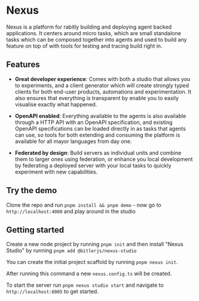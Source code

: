 # Nexus

Nexus is a platform for rabitly building and deploying agent backed applications. It centers around micro tasks, which are small standalone tasks which can be composed together into agents and used to build any feature on top of with tools for testing and tracing build right in.

## Features

- **Great developer experience**: Comes with both a studio that allows you to experiments, and a client generator which will create strongly typed clients for both end-user products, automations and experimentation. It also ensures that everything is transparent by enable you to easily visualise exactly what happened.

- **OpenAPI enabled**: Everything available to the agents is also available through a HTTP API with an OpenAPI specification, and existing OpenAPI specifications can be loaded directly in as tasks that agents can use, so tools for both extending and consuming the platform is available for all mayor languages from day one.

* **Federated by design**: Build servers as individual units and combine them to larger ones using federation, or enhance you local development by federating a deployed server with your local tasks to quickly experiment with new capabilities.

## Try the demo

Clone the repo and run `pnpm install && pnpm demo` - now go to `http://localhost:4000` and play around in the studio

## Getting started

Create a new node project by running `pnpm init` and then install "Nexus Studio" by running `pnpm add @bitlerjs/nexus-studio`

You can create the initial project scaffold by running `pnpm nexus init`.

After running this command a new `nexus.config.ts` will be created.

To start the server run `pnpm nexus studio start` and navigate to `http://localhost:6005` to get started.
